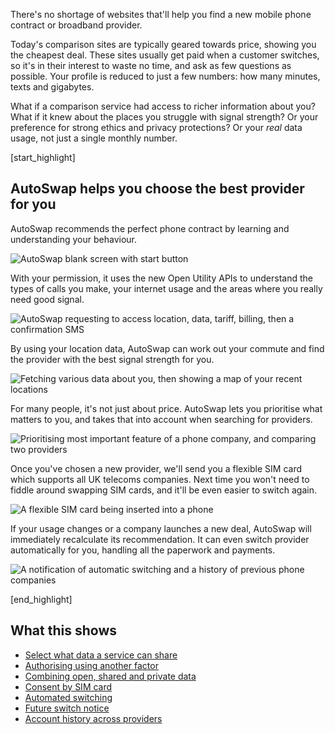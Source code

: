 There's no shortage of websites that'll help you find a new mobile phone contract or broadband provider.

Today's comparison sites are typically geared towards price, showing you the cheapest deal. These sites usually get paid when a customer switches, so it's in their interest to waste no time, and ask as few questions as possible. Your profile is reduced to just a few numbers:  how many minutes, texts and gigabytes.

What if a comparison service had access to richer information about you? What if it knew about the places you struggle with signal strength? Or your preference for strong ethics and privacy protections? Or your _real_ data usage, not just a single monthly number.

[start_highlight]

## AutoSwap helps you choose the best provider for you

AutoSwap recommends the perfect phone contract by learning and understanding your behaviour.

![AutoSwap blank screen with start button](https://s3-eu-west-1.amazonaws.com/projectsbyif.com/longform/openapis.projectsbyif.com/autoswap-1.png)

With your permission, it uses the new Open Utility APIs to understand the types of calls you make, your internet usage and the areas where you really need good signal.

![AutoSwap requesting to access location, data, tariff, billing, then a confirmation SMS](https://s3-eu-west-1.amazonaws.com/projectsbyif.com/longform/openapis.projectsbyif.com/autoswap-2.png)

By using your location data, AutoSwap can work out your commute and find the provider with the best signal strength for you.

![Fetching various data about you, then showing a map of your recent locations](https://s3-eu-west-1.amazonaws.com/projectsbyif.com/longform/openapis.projectsbyif.com/autoswap-3.png)

For many people, it's not just about price. AutoSwap lets you prioritise what matters to you, and takes that into account when searching for providers.

![Prioritising most important feature of a phone company, and comparing two providers](https://s3-eu-west-1.amazonaws.com/projectsbyif.com/longform/openapis.projectsbyif.com/autoswap-4.png)

Once you've chosen a new provider, we'll send you a flexible SIM card which supports all UK telecoms companies. Next time you won't need to fiddle around swapping SIM cards, and it'll be even easier to switch again.

![A flexible SIM card being inserted into a phone](https://s3-eu-west-1.amazonaws.com/projectsbyif.com/longform/openapis.projectsbyif.com/autoswap-5.png)

If your usage changes or a company launches a new deal, AutoSwap will immediately recalculate its recommendation. It can even switch provider automatically for you, handling all the paperwork and payments.

![A notification of automatic switching and a history of previous phone companies](https://s3-eu-west-1.amazonaws.com/projectsbyif.com/longform/openapis.projectsbyif.com/autoswap-6.png)

[end_highlight]

## What this shows

* [Select what data a service can share](#selectwhatdataaservicecanshare)
* [Authorising using another factor](#authorisingusinganotherfactor)
* [Combining open, shared and private data](#combiningopensharedandprivatedata)
* [Consent by SIM card](#consentbysimcard)
* [Automated switching](#automatedswitching)
* [Future switch notice](#futureswitchnotice)
* [Account history across providers](#accounthistoryacrossproviders)
